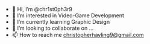 - 👋 Hi, I’m @chr1st0ph3r9
- 👀 I’m interested in Video-Game Development
- 🌱 I’m currently learning Graphic Design
- 💞️ I’m looking to collaborate on ...
- 📫 How to reach me christopherhayling9@gmail.com

<!---
chr1st0ph3r9/chr1st0ph3r9 is a ✨ special ✨ repository because its `README.md` (this file) appears on your GitHub profile.
You can click the Preview link to take a look at your changes.
--->
